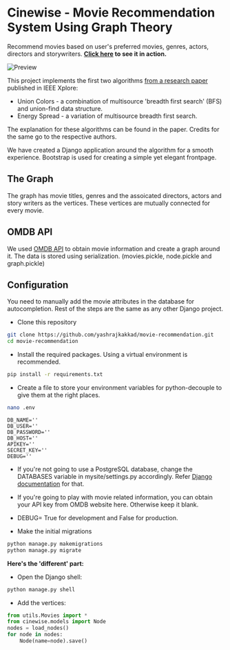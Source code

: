 # Cinewise - Movie Recommendation System Using Graph Theory

Recommend movies based on user's preferred movies, genres, actors, directors and storywriters. **[Click here](http://cinewise.yashrajkakkad.me/) to see it in action.**

![Preview](https://github.com/yashrajkakkad/movie-recommendation/blob/master/preview.png?raw=true)

This project implements the first two algorithms [from a research paper](https://ieeexplore.ieee.org/document/6621363) published in IEEE Xplore:
- Union Colors - a combination of multisource 'breadth first search' (BFS) and union-find data structure.
- Energy Spread - a variation of multisource breadth first search.

The explanation for these algorithms can be found in the paper. Credits for the same go to the respective authors.

We have created a Django application around the algorithm for a smooth experience. Bootstrap is used for creating a simple yet elegant frontpage.

## The Graph
The graph has movie titles, genres and the assoicated directors, actors and story writers as the vertices. These vertices are mutually connected for every movie.

## OMDB API
We used [OMDB API](http://www.omdbapi.com/) to obtain movie information and create a graph around it. The data is stored using serialization. (movies.pickle, node.pickle and graph.pickle)

## Configuration
You need to manually add the movie attributes in the database for autocompletion. Rest of the steps are the same as any other Django project.

- Clone this repository
```sh
git clone https://github.com/yashrajkakkad/movie-recommendation.git
cd movie-recommendation
```
- Install the required packages. Using a virtual environment is recommended.
```sh
pip install -r requirements.txt
```
- Create a file to store your environment variables for python-decouple to give them at the right places.
```sh
nano .env
```
```
DB_NAME=''
DB_USER=''
DB_PASSWORD=''
DB_HOST=''
APIKEY=''
SECRET_KEY=''
DEBUG=''
```
- If you're not going to use a PostgreSQL database, change the DATABASES variable in mysite/settings.py accordingly. Refer [Django documentation](https://docs.djangoproject.com/en/3.0/ref/databases/) for that. 

- If you're going to play with movie related information, you can obtain your API key from OMDB website here. Otherwise keep it blank.

- DEBUG= True for development and False for production.

- Make the initial migrations
```sh
python manage.py makemigrations
python manage.py migrate
```

**Here's the 'different' part:**
- Open the Django shell:
```sh
python manage.py shell
```
- Add the vertices:
```py
from utils.Movies import *
from cinewise.models import Node
nodes = load_nodes()
for node in nodes:
    Node(name=node).save()
```

